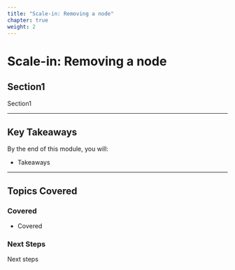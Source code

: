 ```yaml
---
title: "Scale-in: Removing a node" 
chapter: true
weight: 2 
---
```


# **Scale-in: Removing a node**

## **Section1**  
Section1

---

## **Key Takeaways**  
By the end of this module, you will:  

- Takeaways
---

## **Topics Covered**  
### **Covered**  
- Covered

### **Next Steps**  
Next steps


